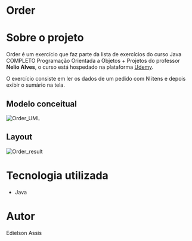 # Order

# Sobre o projeto
Order é um exercício que faz parte da lista de exercícios do curso Java COMPLETO Programação Orientada a Objetos + Projetos do professor **Nelio Alves**, o curso está hospedado na plataforma [Udemy](https://www.udemy.com/course/java-curso-completo/ "Site da Udemy").

O exercício consiste em ler os dados de um pedido com N itens e depois exibir o sumário na tela.

## Modelo conceitual
![Order_UML](https://user-images.githubusercontent.com/105529988/178134887-9b42e9fd-3da2-477d-a850-5e953eea746a.png)

## Layout
![Order_result](https://user-images.githubusercontent.com/105529988/178127870-2f4185c0-c625-46b1-99e2-af47d8aec68c.png)

# Tecnologia utilizada
- Java

# Autor
Edielson Assis
